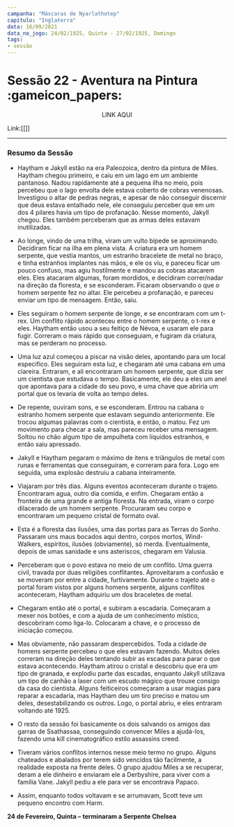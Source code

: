 ```yaml
---
campanha: "Máscaras de Nyarlathotep"
capítulo: "Inglaterra"
data: 16/09/2021
data_no_jogo: 24/02/1925, Quinta - 27/02/1925, Domingo
tags: 
- sessão
---
```

# Sessão 22 - Aventura na Pintura :gameicon_papers:

<div align="center">LINK AQUI</div>

Link:[[]]

---
### Resumo da Sessão
- Haytham e Jakyll estão na era Paleozoica, dentro da pintura de Miles. Haytham chegou primeiro, e caiu em um lago em um ambiente pantanoso. Nadou rapidamente até a pequena ilha no meio, pois percebeu que o lago envolta dele estava coberto de cobras venenosas. Investigou o altar de pedras negras, e apesar de não conseguir discernir que deus estava entalhado nele, ele conseguiu perceber que em um dos 4 pilares havia um tipo de profanação. Nesse momento, Jakyll chegou. Eles também perceberam que as armas deles estavam inutilizadas.

- Ao longe, vindo de uma trilha, viram um vulto bípede se aproximando. Decidiram ficar na ilha em plena vista. A criatura era um homem serpente, que vestia mantos, um estranho bracelete de metal no braço, e tinha estranhos implantes nas mãos, e ele os viu, e pareceu ficar um pouco confuso, mas agiu hostilmente e mandou as cobras atacarem eles. Eles atacaram algumas, foram mordidos, e decidiram correr/nadar na direção da floresta, e se esconderam. Ficaram observando o que o homem serpente fez no altar. Ele percebeu a profanação, e pareceu enviar um tipo de mensagem. Então, saiu.

- Eles seguiram o homem serpente de longe, e se encontraram com um t-rex. Um conflito rápido aconteceu entre o homem serpente, o t-rex e eles. Haytham então usou a seu feitiço de Névoa, e usaram ele para fugir. Correram o mais rápido que conseguiam, e fugiram da criatura, mas se perderam no processo.

- Uma luz azul começou a piscar na visão deles, apontando para um local especifico. Eles seguiram esta luz, e chegaram até uma cabana em uma clareira. Entraram, e ali encontraram um homem serpente, que dizia ser um cientista que estudava o tempo. Basicamente, ele deu a eles um anel que apontava para a cidade do seu povo, e uma chave que abriria um portal que os levaria de volta ao tempo deles.

- De repente, ouviram sons, e se esconderam. Entrou na cabana o estranho homem serpente que estavam seguindo anteriormente. Ele trocou algumas palavras com o cientista, e então, o matou. Fez um movimento para checar a sala, mas pareceu receber uma mensagem. Soltou no chão algum tipo de ampulheta com líquidos estranhos, e então saiu apressado.

- Jakyll e Haytham pegaram o máximo de itens e triângulos de metal com runas e ferramentas que conseguiram, e correram para fora. Logo em seguida, uma explosão destruiu a cabana inteiramente.

- Viajaram por três dias. Alguns eventos aconteceram durante o trajeto. Encontraram agua, outro dia comida, e enfim. Chegaram então a fronteira de uma grande e antiga floresta. Na entrada, viram o corpo dilacerado de um homem serpente. Procuraram seu corpo e encontraram um pequeno cristal de formato oval.

- Esta é a floresta das ilusões, uma das portas para as Terras do Sonho. Passaram uns maus bocados aqui dentro, corpos mortos, Wind-Walkers, espíritos, ilusões (obviamente), só merda. Eventualmente, depois de umas sanidade e uns asteriscos, chegaram em Valusia.

- Perceberam que o povo estava no meio de um conflito. Uma guerra civil, travada por duas religiões conflitantes. Aproveitaram a confusão e se moveram por entre a cidade, furtivamente. Durante o trajeto até o portal foram vistos por alguns homens serpente, alguns conflitos aconteceram, Haytham adquiriu um dos braceletes de metal.

- Chegaram então até o portal, e subiram a escadaria. Começaram a mexer nos botões, e com a ajuda de um conhecimento místico, descobriram como liga-lo. Colocaram a chave, e o processo de iniciação começou.

- Mas obviamente, não passaram despercebidos. Toda a cidade de homens serpente percebeu o que eles estavam fazendo. Muitos deles correram na direção deles tentando subir as escadas para parar o que estava acontecendo. Haytham atirou o cristal e descobriu que era um tipo de granada, e explodiu parte das escadas, enquanto Jakyll utilizava um tipo de canhão a laser com um escudo mágico que trouxe consigo da casa do cientista. Alguns feiticeiros começaram a usar magias para reparar a escadaria, mas Haytham deu um tiro preciso e matou um deles, desestabilizando os outros. Logo, o portal abriu, e eles entraram voltando até 1925.

- O resto da sessão foi basicamente os dois salvando os amigos das garras de Ssathassaa, conseguindo convencer Miles a ajudá-los, fazendo uma kill cinematográfico estilo assassins creed.

- Tiveram vários conflitos internos nesse meio termo no grupo. Alguns chateados e abalados por terem sido vencidos tão facilmente, a realidade exposta na frente deles. O grupo ajudou Miles a se recuperar, deram a ele dinheiro e enviaram ele a Derbyshire, para viver com a família Vane. Jakyll pediu a ele para ver se encontrava Papaco.

- Assim, enquanto todos voltavam e se arrumavam, Scott teve um pequeno encontro com Harm.

**24 de Fevereiro, Quinta –** **terminaram a Serpente Chelsea**


